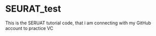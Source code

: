 # SEURAT_test
This is the SERUAT tutorial code, that i am connecting with my GitHub account to practice VC
